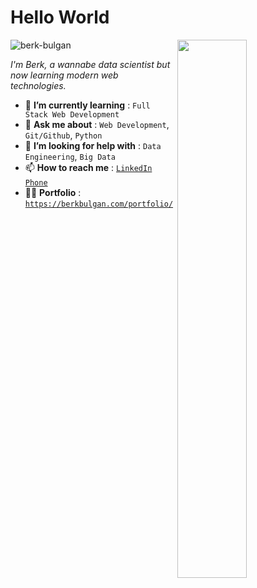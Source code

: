 <h1>Hello World</h1>
<img src="https://imgur.com/Z9n1y5S.gif" height=47% width=47% align="right">
<p align="left"> <img src="https://komarev.com/ghpvc/?username=berkbulgan" alt="berk-bulgan" /> </p>

<p><i> I'm Berk, a wannabe data scientist but now learning modern web technologies.</i></p>
<ul>
<li> 🌱 <b>I’m currently learning</b> : <code>Full Stack Web Development</code></li>
<li> 💬 <b>Ask me about</b> : <code>Web Development</code>, <code>Git/Github</code>, <code>Python</code></li>
<li> 🤔 <b>I’m looking for help with</b> : <code>Data Engineering</code>, <code>Big Data</code></li>
<li> 📫 <b>How to reach me</b> : <code><a href="https://www.linkedin.com/in/ibrahim-berk-bul%C4%9Fan-bb7a11127/">LinkedIn</a></code> <code><a href="callto:00905069186606">Phone</a></code> </li>
<li> 👩‍💻 <b>Portfolio</b> : <code><a href="https://berkbulgan.com/portfolio/">https://berkbulgan.com/portfolio/</a></code></li>



<!--
**berkbulgan/berkbulgan** is a ✨ _special_ ✨ repository because its `README.md` (this file) appears on your GitHub profile.

Here are some ideas to get you started:

- 🔭 I’m currently working on ...
- 🌱 I’m currently learning ...
- 👯 I’m looking to collaborate on ...
- 🤔 I’m looking for help with ...
- 💬 Ask me about ...
- 📫 How to reach me: ...
- 😄 Pronouns: ...
- ⚡ Fun fact: ...
-->
